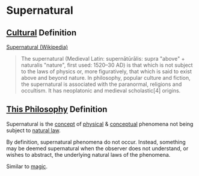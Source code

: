 # Supernatural

## [Cultural](./culture.md) Definition

<a href="http://en.wikipedia.org/wiki/Supernatural" target="_blank">Supernatural (Wikipedia)</a>

> The supernatural (Medieval Latin: supernātūrālis: supra "above" + naturalis "nature", first used: 1520–30 AD) is that which is not subject to the laws of physics or, more figuratively, that which is said to exist above and beyond nature. In philosophy, popular culture and fiction, the supernatural is associated with the paranormal, religions and occultism. It has neoplatonic and medieval scholastic[4] origins.

## [This Philosophy](./this-philosophy.md) Definition

Supernatural is the [concept](./concept.md) of [physical](physical-system.md) & [conceptual](./conceptual-system.md) phenomena not being subject to [natural law](./natural-law.md).

By definition, supernatural phenomena do not occur. Instead, something may be deemed supernatural when the observer does not understand, or wishes to abstract, the underlying natural laws of the phenomena.

Similar to [magic](./magic.md).
